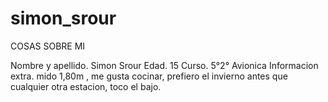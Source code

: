 # simon_srour
COSAS SOBRE MI

Nombre y apellido. Simon Srour Edad. 15 Curso. 5°2° Avionica Informacion extra. mido 1,80m , me gusta cocinar, prefiero el invierno antes que cualquier otra estacion, toco el bajo.
